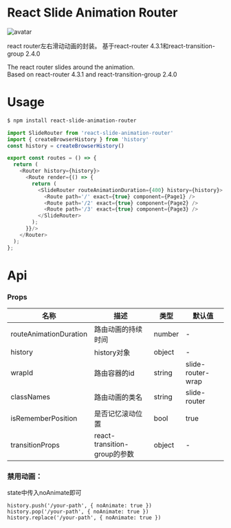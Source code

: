 # React Slide Animation Router

![avatar](https://s1.ax1x.com/2018/12/10/FJCJv4.gif)

react router左右滑动动画的封装。
基于react-router 4.3.1和react-transition-group 2.4.0

The react router slides around the animation.   
Based on react-router 4.3.1 and react-transition-group 2.4.0  
    
# Usage
```bash
$ npm install react-slide-animation-router
```

```javascript
import SlideRouter from 'react-slide-animation-router'
import { createBrowserHistory } from 'history'
const history = createBrowserHistory()

export const routes = () => {
  return (
    <Router history={history}>
      <Route render={() => {
        return (
          <SlideRouter routeAnimationDuration={400} history={history}>
            <Route path='/' exact={true} component={Page1} />
            <Route path='/2' exact={true} component={Page2} />
            <Route path='/3' exact={true} component={Page3} />
          </SlideRouter>
        );
      }}/>
    </Router>
  );
};
```

# Api

### Props
| 名称 | 描述 | 类型 | 默认值
| --- | --- | --- | ---
| routeAnimationDuration | 路由动画的持续时间 | number | -
| history | history对象 | object | -
| wrapId | 路由容器的id | string | slide-router-wrap
| classNames | 路由动画的类名 | string | slide-router
| isRememberPosition | 是否记忆滚动位置 | bool | true
| transitionProps | react-transition-group的参数 | object | -
### 禁用动画：
state中传入noAnimate即可

    history.push('/your-path', { noAnimate: true })
    history.pop('/your-path', { noAnimate: true })
    history.replace('/your-path', { noAnimate: true })
